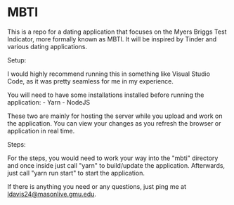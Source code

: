 # MBTI

This is a repo for a dating application that focuses on the Myers Briggs Test Indicator, more formally known as MBTI. It will be inspired by Tinder and various dating applications.

Setup:

I would highly recommend running this in something like Visual Studio Code, as it was pretty seamless for me in my experience.

You will need to have some installations installed before running the application:
	- Yarn
	- NodeJS

These two are mainly for hosting the server while you upload and work on the application. You can view your changes as you refresh the browser or application in real time.

Steps:

For the steps, you would need to work your way into the "mbti" directory and once inside just call "yarn" to build/update the application. Afterwards, just call "yarn run start" to start the application.

If there is anything you need or any questions, just ping me at ldavis24@masonlive.gmu.edu.
